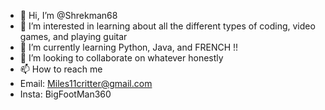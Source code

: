 - 👋 Hi, I’m @Shrekman68
- 👀 I’m interested in learning about all the different types of coding, video games, and playing guitar
- 🌱 I’m currently learning Python, Java, and FRENCH !!
- 💞️ I’m looking to collaborate on whatever honestly
- 📫 How to reach me
- Email: Miles11critter@gmail.com
- Insta: BigFootMan360

<!---
Shrekman68/Shrekman68 is a ✨ special ✨ repository because its `README.md` (this file) appears on your GitHub profile.
You can click the Preview link to take a look at your changes.
--->
